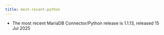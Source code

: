 ```yaml
---
title: most-recent-python
---
```


* The most recent MariaDB Connector/Python release is 1.1.13, released 15 Jul 2025
